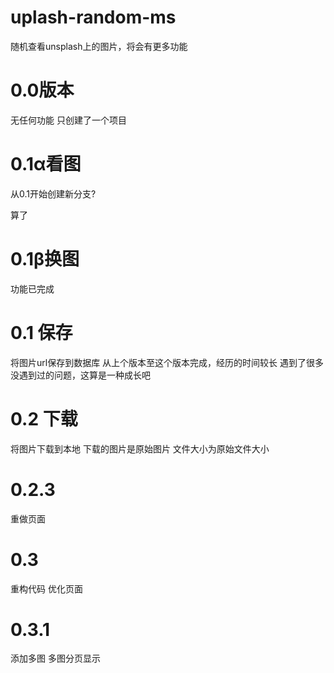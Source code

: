 # uplash-random-ms
随机查看unsplash上的图片，将会有更多功能

# 0.0版本
无任何功能
只创建了一个项目


# 0.1α看图
从0.1开始创建新分支?

算了

# 0.1β换图
功能已完成

#  0.1 保存
将图片url保存到数据库
从上个版本至这个版本完成，经历的时间较长
遇到了很多没遇到过的问题，这算是一种成长吧

#  0.2 下载
将图片下载到本地
下载的图片是原始图片
文件大小为原始文件大小

#   0.2.3
重做页面

#  0.3
重构代码
优化页面

#   0.3.1 
添加多图
多图分页显示


